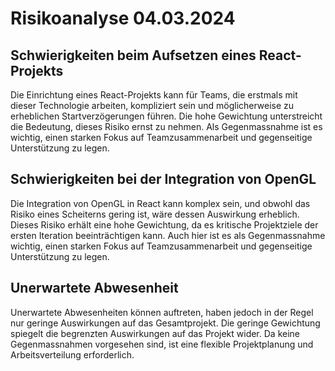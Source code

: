# Risikoanalyse 04.03.2024

## Schwierigkeiten beim Aufsetzen eines React-Projekts

Die Einrichtung eines React-Projekts kann für Teams, die erstmals mit dieser Technologie arbeiten, kompliziert sein und möglicherweise zu erheblichen Startverzögerungen führen. Die hohe Gewichtung unterstreicht die Bedeutung, dieses Risiko ernst zu nehmen. Als Gegenmassnahme ist es wichtig, einen starken Fokus auf Teamzusammenarbeit und gegenseitige Unterstützung zu legen.

## Schwierigkeiten bei der Integration von OpenGL

Die Integration von OpenGL in React kann komplex sein, und obwohl das Risiko eines Scheiterns gering ist, wäre dessen Auswirkung erheblich. Dieses Risiko erhält eine hohe Gewichtung, da es kritische Projektziele der ersten Iteration beeinträchtigen kann. Auch hier ist es als Gegenmassnahme wichtig, einen starken Fokus auf Teamzusammenarbeit und gegenseitige Unterstützung zu legen.

## Unerwartete Abwesenheit

Unerwartete Abwesenheiten können auftreten, haben jedoch in der Regel nur geringe Auswirkungen auf das Gesamtprojekt. Die geringe Gewichtung spiegelt die begrenzten Auswirkungen auf das Projekt wider. Da keine Gegenmassnahmen vorgesehen sind, ist eine flexible Projektplanung und Arbeitsverteilung erforderlich.
